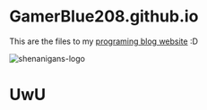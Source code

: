 # GamerBlue208.github.io

This are the files to my [programing blog website](https://gamerblue208.github.io/) :D

![shenanigans-logo](https://gamerblue208.github.io/resources/images/shenanigans-logo.svg)

# UwU
